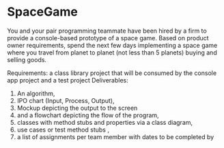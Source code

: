 # SpaceGame
You and your pair programming teammate have been hired by a firm to provide a console-based prototype of a space game. Based on product owner requirements, spend the next few days implementing a space game where you travel from planet to planet (not less than 5 planets) buying and selling goods.
 
Requirements: a class library project that will be consumed by the console app project and a test project
Deliverables:
1.	An algorithm,
2.	IPO chart (Input, Process, Output), 
3.	Mockup depicting the output to the screen
4.	and a flowchart depicting the flow of the program,
5.	classes with method stubs and properties via a class diagram,
6.	use cases or test method stubs ,
7.	a list of assignments per team member with dates to be completed by
